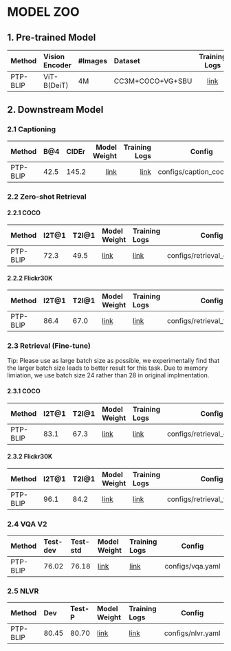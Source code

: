 # MODEL ZOO


## 1. Pre-trained Model

| Method | Vision Encoder  | #Images | Dataset   | Training Logs | Pretrained Weights     |
| :---   | :--- | :--- | :---   |    :----:   |          :---: |
| PTP-BLIP| ViT-B(DeiT) | 4M   | CC3M+COCO+VG+SBU | [link](https://huggingface.co/sail/PTP/blob/main/4M_pretrain.txt)      | [link](https://huggingface.co/sail/PTP/blob/main/Pretrain_concated_pred_4m.pth)  |

## 2. Downstream Model


### 2.1 Captioning
| Method | B@4 | CIDEr | Model Weight  | Training Logs | Config    |
| :---   |  :---   | :---  |          ---: | ---: | :---: |
| PTP-BLIP| 42.5 | 145.2 | [link](https://huggingface.co/sail/PTP/blob/main/coco_captioning_checkpoint_best.pth)      | [link](https://huggingface.co/sail/PTP/blob/main/4M_ptp_coco_captioning.txt)      | configs/caption_coco.yaml |


### 2.2 Zero-shot Retrieval

#### 2.2.1 COCO
| Method | I2T@1 | T2I@1 | Model Weight  | Training Logs | Config    |
| :---   |  :---   | :---  | :---   | :---  |          :---: |
| PTP-BLIP| 72.3 | 49.5 | [link](https://huggingface.co/sail/PTP/blob/main/zero_shot_coco_checkpoint_4m.pth)      | [link](https://huggingface.co/sail/PTP/blob/main/4M_ptp_coco_zero_shot.txt)      | configs/retrieval_coco.yaml  |


#### 2.2.2 Flickr30K

| Method |  I2T@1 | T2I@1 | Model Weight  | Training Logs | Config    |
| :---   |  :---   | :---  |  :---   | :---  |          :---: |
| PTP-BLIP| 86.4 | 67.0 |  [link](https://huggingface.co/sail/PTP/blob/main/zero_shot_coco_checkpoint_4m.pth)   | [link](https://huggingface.co/sail/PTP/blob/main/4M_ptp_flickr30k_zero_shot.txt)      | configs/retrieval_flickr.yaml  |


### 2.3 Retrieval (Fine-tune)

Tip: Please use as large batch size as possible, we experimentally find that the larger batch size leads to better result for this task. Due to memory limiation, we use batch size 24 rather than 28 in original implmentation.


#### 2.3.1 COCO
| Method |I2T@1 | T2I@1 | Model Weight  | Training Logs | Config    |
| :---   |  :---   | :---  |     :---   | :---  |        :---: |
| PTP-BLIP| 83.1 | 67.3 | [link](https://huggingface.co/sail/PTP/blob/main/coco_retrieval_ft_4m.pth)      | [link](https://huggingface.co/sail/PTP/blob/main/4M_ptp_coco_ft.txt)      | configs/retrieval_coco.yaml  |


#### 2.3.2 Flickr30K
| Method |I2T@1 | T2I@1 | Model Weight  | Training Logs | Config    |
| :---   | :---   | :---  |  :---   | :---  |          :---: |
| PTP-BLIP|  96.1 | 84.2 | [link]()      | [link](https://huggingface.co/sail/PTP/blob/main/4M_ptp_flickr30k_ft.txt)      | configs/retrieval_flickr.yaml  |

### 2.4 VQA V2

| Method | Test-dev|Test-std |Model Weight  | Training Logs | Config    |
| :---   |  :---   | :---  | :---   | :---  |  :---: |
| PTP-BLIP| 76.02 | 76.18 | [link]()      | [link](https://huggingface.co/sail/PTP/blob/main/4M_ptp_vqa_v2.txt)      | configs/vqa.yaml  |

### 2.5 NLVR

| Method | Dev| Test-P | Model Weight  | Training Logs | Config    |
| :---   |  :---   | :---  | :---   | :---  |          :---: |
| PTP-BLIP| 80.45 | 80.70 | [link](https://huggingface.co/sail/PTP/blob/main/nlvr_ft_4m.pth)      | [link](https://huggingface.co/sail/PTP/blob/main/4M_ptp_nlvr.txt)      | configs/nlvr.yaml  |